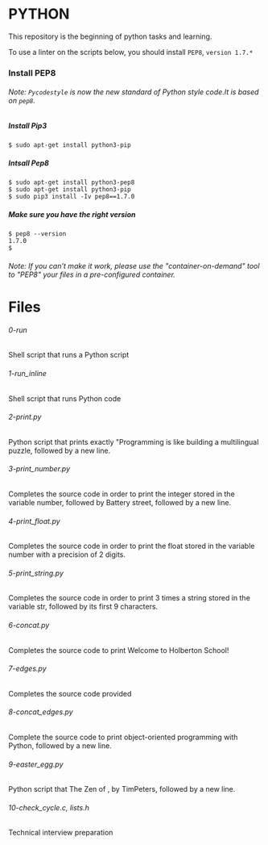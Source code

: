 # PYTHON
This repository is the beginning of python tasks and learning.

To use a linter on the scripts below, you should install `PEP8`, `version 1.7.* `

### Install PEP8

###### Note: `Pycodestyle` is now the new standard of Python style code.It is based on `pep8`.

##### Install Pip3

```
$ sudo apt-get install python3-pip
```

##### Intsall Pep8

```
$ sudo apt-get install python3-pep8
$ sudo apt-get install python3-pip
$ sudo pip3 install -Iv pep8==1.7.0

```
##### Make sure you have the right version
```
$ pep8 --version
1.7.0
$
```

###### Note: If you can’t make it work, please use the "container-on-demand" tool to "PEP8" your files in a pre-configured container.

# Files


###### 0-run
Shell script that runs a Python script

###### 1-run_inline
Shell script that runs Python code

###### 2-print.py
Python script that prints exactly \"Programming is like building a multilingual
 puzzle, followed by a new line.

###### 3-print_number.py
Completes the source code in order to print the integer stored in the variable
 number, followed by Battery street, followed by a new line.

###### 4-print_float.py
Completes the source code in order to print the float stored in the variable
 number with a precision of 2 digits.

###### 5-print_string.py
Completes the source code in order to print 3 times a string stored in the
 variable str, followed by its first 9 characters.

###### 6-concat.py
Completes the source code to print Welcome to Holberton School!

###### 7-edges.py
Completes the source code provided

###### 8-concat_edges.py
Complete the source code to print object-oriented programming with Python,
 followed by a new line.

###### 9-easter_egg.py
Python script that The Zen of , by TimPeters, followed by a new line.

###### 10-check_cycle.c, lists.h
Technical interview preparation
